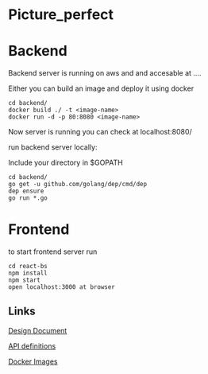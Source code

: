 # Picture_perfect


# Backend
Backend server is running on aws and and accesable at ....

Either you can build an image and deploy it using docker
```
cd backend/
docker build ./ -t <image-name>
docker run -d -p 80:8080 <image-name>
```
Now server is running you can check at localhost:8080/

run backend server locally:

Include your directory in $GOPATH
```
cd backend/
go get -u github.com/golang/dep/cmd/dep
dep ensure
go run *.go
```





# Frontend

to start frontend server run
```
cd react-bs
npm install
npm start
open localhost:3000 at browser
```


## Links
[Design Document](https://docs.google.com/document/d/1nzsfwW0Onqwrlb249paajzt2BtgkCGzmbJR4hglbJ3Q/edit?usp=sharing "Design Document")

[API definitions](https://app.swaggerhub.com/apis-docs/pawan475/picture_perfect/1.0.0 "Swaggerhub")



[Docker Images](https://hub.docker.com/repository/docker/pawan47/picture_perfect)



